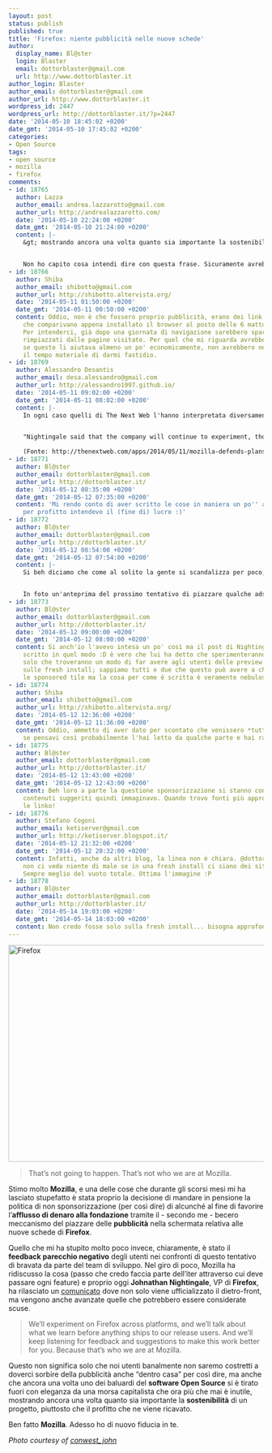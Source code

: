 ```yaml
---
layout: post
status: publish
published: true
title: 'Firefox: niente pubblicità nelle nuove schede'
author:
  display_name: Bl@ster
  login: Blaster
  email: dottorblaster@gmail.com
  url: http://www.dottorblaster.it
author_login: Blaster
author_email: dottorblaster@gmail.com
author_url: http://www.dottorblaster.it
wordpress_id: 2447
wordpress_url: http://dottorblaster.it/?p=2447
date: '2014-05-10 18:45:02 +0200'
date_gmt: '2014-05-10 17:45:02 +0200'
categories:
- Open Source
tags:
- open source
- mozilla
- firefox
comments:
- id: 18765
  author: Lazza
  author_email: andrea.lazzarotto@gmail.com
  author_url: http://andrealazzarotto.com/
  date: '2014-05-10 22:24:00 +0200'
  date_gmt: '2014-05-10 21:24:00 +0200'
  content: |-
    &gt; mostrando ancora una volta quanto sia importante la sostenibilità di un progetto, piuttosto che il profitto che ne viene ricavato.


    Non ho capito cosa intendi dire con questa frase. Sicuramente avrebbe dato fastidio anche a me la pubblicità, ma non è questo il punto. Tu parli di sostenibilità e profitto come due cose diverse, ma la sostenibilità non riguarda anche il possesso di denaro sufficiente per lo sviluppo?
- id: 18766
  author: Shiba
  author_email: shibotto@gmail.com
  author_url: http://shibotto.altervista.org/
  date: '2014-05-11 01:50:00 +0200'
  date_gmt: '2014-05-11 00:50:00 +0200'
  content: Oddio, non è che fossero proprio pubblicità, erano dei link di default
    che comparivano appena installato il browser al posto delle 6 mattonelle bianche/vuote.
    Per intenderci, già dopo una giornata di navigazione sarebbero spariti per sempre
    rimpiazzati dalle pagine visitate. Per quel che mi riguarda avrebbero potuto tenerli,
    se questo li aiutava almeno un po' economicamente, non avrebbero neppure avuto
    il tempo materiale di darmi fastidio.
- id: 18769
  author: Alessandro Desantis
  author_email: desa.alessandro@gmail.com
  author_url: http://alessandro1997.github.io/
  date: '2014-05-11 09:02:00 +0200'
  date_gmt: '2014-05-11 08:02:00 +0200'
  content: |-
    In ogni caso quelli di The Next Web l'hanno interpretata diversamente:


    "Nightingale said that the company will continue to experiment, though, and will be running tests on its pre-release channels to make the new tab page more useful. After that is successful, the company will still seek to add sponsored tiles in the next stage, provided that they can provide ‘user value.’"

    (Fonte: http://thenextweb.com/apps/2014/05/11/mozilla-defends-plans-sponsored-tab-pages-user-backlash/)
- id: 18771
  author: Bl@ster
  author_email: dottorblaster@gmail.com
  author_url: http://dottorblaster.it/
  date: '2014-05-12 08:35:00 +0200'
  date_gmt: '2014-05-12 07:35:00 +0200'
  content: 'Mi rendo conto di aver scritto le cose in maniera un po'' approssimativa:
    per profitto intendevo il (fine di) lucro :)'
- id: 18772
  author: Bl@ster
  author_email: dottorblaster@gmail.com
  author_url: http://dottorblaster.it/
  date: '2014-05-12 08:54:00 +0200'
  date_gmt: '2014-05-12 07:54:00 +0200'
  content: |-
    Si beh diciamo che come al solito la gente si scandalizza per poco, basta che gli dici "ads" e già immaginano il *pessimo* lavoro fatto da YouTube. :P


    In foto un'anteprima del prossimo tentativo di piazzare qualche ads in più. In ogni caso apprezzo questo passo indietro, a differenza tua avevo inteso che un paio di mattonelle rimanessero quelle.
- id: 18773
  author: Bl@ster
  author_email: dottorblaster@gmail.com
  author_url: http://dottorblaster.it/
  date: '2014-05-12 09:00:00 +0200'
  date_gmt: '2014-05-12 08:00:00 +0200'
  content: Si anch'io l'avevo intesa un po' così ma il post di Nightingale non è proprio
    scritto in quel modo :D è vero che lui ha detto che sperimenteranno, ma ha detto
    solo che troveranno un modo di far avere agli utenti delle preview di siti anche
    sulle fresh install; sappiamo tutti e due che questo può avere a che fare con
    le sponsored tile ma la cosa per come è scritta è veramente nebulosa :)
- id: 18774
  author: Shiba
  author_email: shibotto@gmail.com
  author_url: http://shibotto.altervista.org/
  date: '2014-05-12 12:36:00 +0200'
  date_gmt: '2014-05-12 11:36:00 +0200'
  content: Oddio, ammetto di aver dato per scontato che venissero *tutte* rimpiazzate,
    se pensavi così probabilmente l'hai letto da qualche parte e hai ragione tu.
- id: 18775
  author: Bl@ster
  author_email: dottorblaster@gmail.com
  author_url: http://dottorblaster.it/
  date: '2014-05-12 13:43:00 +0200'
  date_gmt: '2014-05-12 12:43:00 +0200'
  content: Beh loro a parte la questione sponsorizzazione si stanno concentrando su
    contenuti suggeriti quindi immaginavo. Quando trovo fonti più approfondite te
    le linko!
- id: 18776
  author: Stefano Cogoni
  author_email: ketiserver@gmail.com
  author_url: http://ketiserver.blogspot.it/
  date: '2014-05-12 21:32:00 +0200'
  date_gmt: '2014-05-12 20:32:00 +0200'
  content: Infatti, anche da altri blog, la linea non è chiara. @dottorblaster:disqus
    non ci vedo niente di male se in una fresh install ci siano dei siti di default.
    Sempre meglio del vuoto totale. Ottima l'immagine :P
- id: 18778
  author: Bl@ster
  author_email: dottorblaster@gmail.com
  author_url: http://dottorblaster.it/
  date: '2014-05-14 19:03:00 +0200'
  date_gmt: '2014-05-14 18:03:00 +0200'
  content: Non credo fosse solo sulla fresh install... bisogna approfondire :F
---
```

<p><img class="alignnone" src="https://farm4.staticflickr.com/3283/2866647344_0328ecc980_z.jpg?zz=1" alt="Firefox" width="640" height="427" /></p>
<blockquote><p>That’s not going to happen. That’s not who we are at Mozilla.</p></blockquote>
<p>Stimo molto <strong>Mozilla</strong>, e una delle cose che durante gli scorsi mesi mi ha lasciato stupefatto è stata proprio la decisione di mandare in pensione la politica di non sponsorizzazione (per così dire) di alcunché al fine di favorire l’<strong>afflusso di denaro alla fondazione</strong> tramite il - secondo me - becero meccanismo del piazzare delle <strong>pubblicità</strong> nella schermata relativa alle nuove schede di <strong>Firefox</strong>.</p>
<p>Quello che mi ha stupito molto poco invece, chiaramente, è stato il <strong>feedback parecchio negativo</strong> degli utenti nei confronti di questo tentativo di bravata da parte del team di sviluppo. Nel giro di poco, Mozilla ha ridiscusso la cosa (passo che credo faccia parte dell’iter attraverso cui deve passare ogni feature) e proprio oggi <strong>Johnathan Nightingale</strong>, VP di <strong>Firefox</strong>, ha rilasciato un <a href="http://thenextweb.com/apps/2014/05/11/mozilla-defends-plans-sponsored-tab-pages-user-backlash//">comunicato</a> dove non solo viene ufficializzato il dietro-front, ma vengono anche avanzate quelle che potrebbero essere considerate scuse.</p>
<blockquote><p>We’ll experiment on Firefox across platforms, and we’ll talk about what we learn before anything ships to our release users. And we’ll keep listening for feedback and suggestions to make this work better for you. Because that’s who we are at Mozilla.</p></blockquote>
<p>Questo non significa solo che noi utenti banalmente non saremo costretti a doverci sorbire della pubblicità anche “dentro casa” per così dire, ma anche che ancora una volta uno dei baluardi del <strong>software Open Source</strong> si è tirato fuori con eleganza da una morsa capitalista che ora più che mai è inutile, mostrando ancora una volta quanto sia importante la <strong>sostenibilità</strong> di un progetto, piuttosto che il profitto che ne viene ricavato.</p>
<p>Ben fatto <strong>Mozilla</strong>. Adesso ho di nuovo fiducia in te.</p>
<p><em>Photo courtesy of <a href="https://www.flickr.com/photos/conwest_john/2866647344/">conwest_john</a></em></p>
